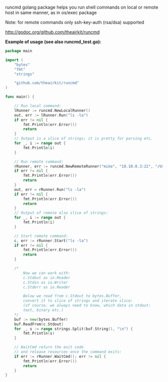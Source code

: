 runcmd golang package helps you run shell commands
on local or remote host in same manner, as in os/exec package

Note: for remote commands only ssh-key-auth (rsa/dsa) supported

http://godoc.org/github.com/theairkit/runcmd

**Example of usage (see also runcmd_test.go):**

```go
package main

import (
	"bytes"
	"fmt"
	"strings"

	"github.com/theairkit/runcmd"
)

func main() {

	// Run local command:
	lRunner := runcmd.NewLocalRunner()
	out, err := lRunner.Run("ls -la")
	if err != nil {
		fmt.Println(err.Error())
		return
	}
	// Output is a slice of strings; it is pretty for parsing etc.
	for _, i := range out {
		fmt.Println(i)
	}

	// Run remote command:
	rRunner, err := runcmd.NewRemoteRunner("mike", "10.10.0.3:22", "/Users/mike/.ssh/id_rsa")
	if err != nil {
		fmt.Println(err.Error())
		return
	}
	out, err = rRunner.Run("ls -la")
	if err != nil {
		fmt.Println(err.Error())
		return
	}
	// Output of remote also slice of strings:
	for _, i := range out {
		fmt.Println(i)
	}

	// Start remote command:
	c, err := rRunner.Start("ls -la")
	if err != nil {
		fmt.Println(err.Error())
		return
	}

	/*
		Now we can work with:
		c.Stdout as io.Reader
		c.Stdin as io.Writer
		c.Stderr as io.Reader

		Below we read from c.Stdout to bytes.Buffer,
		convert it to slice of strings and iterate slice:
		(of course, we always need to know, which data in stdout:
		text, binary etc.)
	*/
	buf := new(bytes.Buffer)
	buf.ReadFrom(c.Stdout)
	for _, s := range strings.Split(buf.String(), "\n") {
		fmt.Println(s)
	}

	// WaitCmd return the exit code
	// and release resources once the command exits:
	if err := rRunner.WaitCmd(); err != nil {
		fmt.Println(err.Error())
		return
	}
}
```
